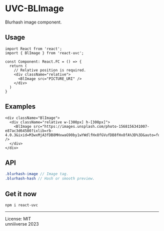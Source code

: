 # UVC-BLImage
Blurhash image component.

## Usage
```tsx
import React from 'react';
import { BlImage } from 'react-uvc';

const Component: React.FC = () => {
  return (
    // Relative position is required.
    <div className="relative">
      <BlImage src="PICTURE_URI" />
    </div>
  )
}
```

## Examples
```tsx
<div className="BlImage">
  <div className="relative w-[300px] h-[300px]">
    <BlImage src="https://images.unsplash.com/photo-1568156341007-e87ac3d64580?ixlib=rb-4.0.3&ixid=M3wxMjA3fDB8MHxwaG90by1wYWdlfHx8fGVufDB8fHx8fA%3D%3D&auto=format&fit=crop&w=387&q=80" />
  </div>
</div>
```

## API
```scss
.blurhash-image // Image tag.
.blurhash-hash // Hash or smooth preview.
```

## Get it now
```
npm i react-uvc
```

<hr>

License: MIT <br>
unniiiverse 2023 